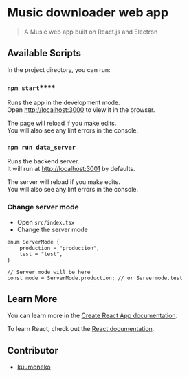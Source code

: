 # Music downloader web app

> A Music web app built on React.js and Electron

## Available Scripts

In the project directory, you can run:

### `npm start`****

Runs the app in the development mode.\
Open [http://localhost:3000](http://localhost:3000) to view it in the browser.

The page will reload if you make edits.\
You will also see any lint errors in the console.

### `npm run data_server`

Runs the backend server.\
It will run at [http://localhost:3001](http://localhost:3001) by defaults.

The server will reload if you make edits.\
You will also see any lint errors in the console.

### Change server mode

- Open `src/index.tsx`
- Change the server mode

```tsx
enum ServerMode {
    production = "production",
    test = "test",
}

// Server mode will be here
const mode = ServerMode.production; // or Servermode.test
```

## Learn More

You can learn more in the [Create React App documentation](https://facebook.github.io/create-react-app/docs/getting-started).

To learn React, check out the [React documentation](https://reactjs.org/).

## Contributor

- [kuumoneko](https://github.com/kuumoneko)

